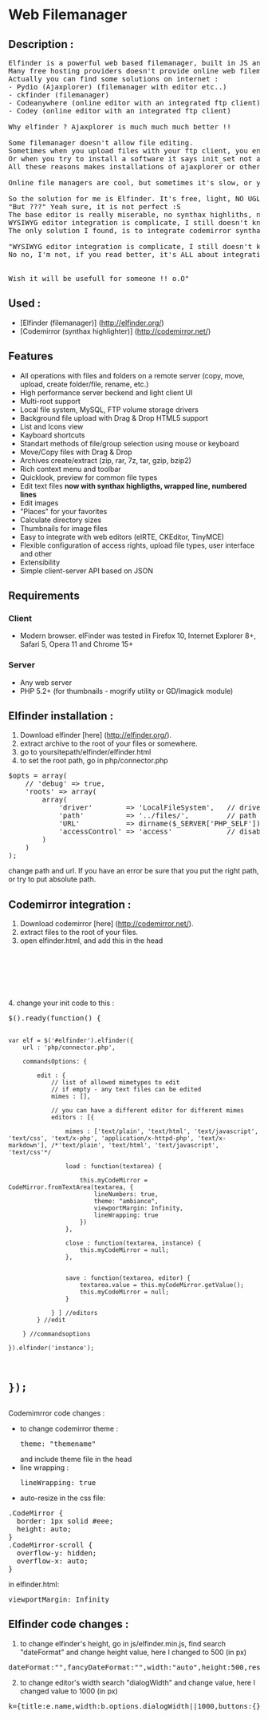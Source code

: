Web Filemanager
===============
Description :
-------------
<pre>
Elfinder is a powerful web based filemanager, built in JS and JQuery. Elfinder features all basic and necessary actions like moving, creating, editing, deleting, renaming etc...
Many free hosting providers doesn't provide online web filemanagement, forcing us to edit/create file/folder in local and upload theme with FTP client.
Actually you can find some solutions on internet :
- Pydio (Ajaxplorer) (filemanager with editor etc..)
- ckfinder (filemanager)
- Codeanywhere (online editor with an integrated ftp client)
- Codey (online editor with an integrated ftp client)

Why elfinder ? Ajaxplorer is much much much better !!

Some filemanager doesn't allow file editing.
Sometimes when you upload files with your ftp client, you encounter some server restrictions, like only popular web formats are allowed.
Or when you try to install a software it says init_set not allowed for security reasons etc....
All these reasons makes installations of ajaxplorer or other powerful filemanager impossible to install.

Online file managers are cool, but sometimes it's slow, or you just can't setup ftp server etc....

So the solution for me is Elfinder. It's free, light, NO UGLY (very important :P), simple to use.
"But ???" Yeah sure, it is not perfect :S
The base editor is really miserable, no synthax highliths, no WYSIWYG editor, it only shows up a little pop up o.O"
WYSIWYG editor integration is complicate, I still doesn't knwo how to ...
The only solution I found, is to integrate codemirror synthax highlighter.

"WYSIWYG editor integration is complicate, I still doesn't knwo how to ..." You kidding me, all these solution on internet, are you blind ?
No no, I'm not, if you read better, it's ALL about integration of elfinder INTO a WYSIWYG editor.


Wish it will be usefull for someone !! o.O"
</pre>

Used :
-----
- [Elfinder (filemanager)] (http://elfinder.org/)
- [Codemirror (synthax highlighter)] (http://codemirror.net/)

Features
--------
* All operations with files and folders on a remote server (copy, move,
upload, create folder/file, rename, etc.)
* High performance server beckend and light client UI
* Multi-root support
* Local file system, MySQL, FTP volume storage drivers
* Background file upload with Drag & Drop HTML5 support
* List and Icons view
* Kayboard shortcuts
* Standart methods of file/group selection using mouse or keyboard
* Move/Copy files with Drag & Drop
* Archives create/extract (zip, rar, 7z, tar, gzip, bzip2)
* Rich context menu and toolbar
* Quicklook, preview for common file types
* Edit text files **now with synthax highligths, wrapped line, numbered lines**
* Edit images
* "Places" for your favorites
* Calculate directory sizes
* Thumbnails for image files
* Easy to integrate with web editors (elRTE, CKEditor, TinyMCE)
* Flexible configuration of access rights, upload file types, user interface
and other
* Extensibility
* Simple client-server API based on JSON


Requirements
------------

### Client
* Modern browser. elFinder was tested in Firefox 10, Internet Explorer 8+,
Safari 5, Opera 11 and Chrome 15+

### Server
* Any web server
* PHP 5.2+ (for thumbnails - mogrify utility or GD/Imagick module)

Elfinder installation :
------------------------
1. Download elfinder [here] (http://elfinder.org/).
2. extract archive to the root of your files or somewhere.
3. go to yoursitepath/elfinder/elfinder.html
4. to set the root path, go in php/connector.php
<pre>
$opts = array(
	// 'debug' => true,
	'roots' => array(
		array(
			'driver'        => 'LocalFileSystem',   // driver for accessing file system (REQUIRED)
			'path'          => '../files/',         // path to files (REQUIRED)
			'URL'           => dirname($_SERVER['PHP_SELF']) . '/../files/', // URL to files (REQUIRED)
			'accessControl' => 'access'             // disable and hide dot starting files (OPTIONAL)
		)
	)
);
</pre>
change path and url.
If you have an error be sure that you put the right path, or try to put absolute path.

Codemirror integration : 
------------------------
1. Download codemirror [here] (http://codemirror.net/).
2. extract files to the root of your files.
3. open elfinder.html, and add this in the head
<pre>
<script src="codemirror/lib/codemirror.js"></script>
<link rel="stylesheet" href="codemirror/lib/codemirror.css">
<link rel="stylesheet" href="codemirror/theme/ambiance.css">
<script src="codemirror/mode/javascript/javascript.js"></script>
</pre>
4. change your init code to this :
<pre>
$().ready(function() {

	var elf = $('#elfinder').elfinder({
		url : 'php/connector.php',

		commandsOptions: {

			edit : {
				// list of allowed mimetypes to edit
				// if empty - any text files can be edited
				mimes : [],

				// you can have a different editor for different mimes
				editors : [{

					mimes : ['text/plain', 'text/html', 'text/javascript', 'text/css', 'text/x-php', 'application/x-httpd-php', 'text/x-markdown'], /*'text/plain', 'text/html', 'text/javascript', 'text/css'*/

					load : function(textarea) {

						this.myCodeMirror = CodeMirror.fromTextArea(textarea, {
							lineNumbers: true,
							theme: "ambiance",
							viewportMargin: Infinity,
							lineWrapping: true
						})
					},

					close : function(textarea, instance) {
						this.myCodeMirror = null;
					},


					save : function(textarea, editor) {
						textarea.value = this.myCodeMirror.getValue();
						this.myCodeMirror = null;
					}

				} ] //editors
			} //edit

		} //commandsoptions

	}).elfinder('instance');

});
</pre>
Codemimrror code changes : 
--------------------------

* to change codemirror theme : <pre>theme: "themename"</pre> and include theme file in the head
* line wrapping : <pre>lineWrapping: true</pre>
* auto-resize in the css file: 
<pre>.CodeMirror {
  border: 1px solid #eee;
  height: auto;
}
.CodeMirror-scroll {
  overflow-y: hidden;
  overflow-x: auto;
}</pre>
in elfinder.html: 
<pre>viewportMargin: Infinity</pre>

Elfinder code changes :
-----------------------
1. to change elfinder's height, go in js/elfinder.min.js, find search "dateFormat" and change height value, here I changed to 500 (in px)
<pre>dateFormat:"",fancyDateFormat:"",width:"auto",height:500,resizable:!</pre>
2. to change editor's width search "dialogWidth" and change value, here I changed value to 1000 (in px)
<pre>k={title:e.name,width:b.options.dialogWidth||1000,buttons:{}</pre>